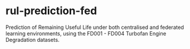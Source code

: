# rul-prediction-fed
Prediction of Remaining Useful Life under both centralised and federated learning environments, using the FD001 - FD004 Turbofan Engine Degradation datasets.

